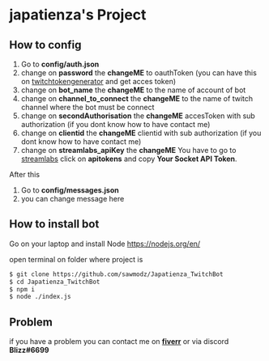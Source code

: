 # japatienza's Project

## How to config

1.  Go to **config/auth.json**
2.  change on **password** the **changeME** to oauthToken (you can have this on [twitchtokengenerator](https://twitchtokengenerator.com) and get acces token)
3.  change on **bot_name** the **changeME** to the name of account of bot
4.  change on **channel_to_connect** the **changeME** to the name of twitch channel where the bot must be connect
5.  change on **secondAuthorisation** the **changeME** accesToken with sub authorization (if you dont know how to have contact me)
6.  change on **clientid** the **changeME** clientid with sub authorization (if you dont know how to have contact me)
7.  change on **streamlabs_apiKey** the **changeME** You have to go to [streamlabs](https://streamlabs.com/dashboard#/settings/api-settings) click on **apitokens** and copy **Your Socket API Token**.

After this

1.  Go to **config/messages.json**
2.  you can change message here

## How to install bot

Go on your laptop and install Node https://nodejs.org/en/

open terminal on folder where project is

```bash
$ git clone https://github.com/sawmodz/Japatienza_TwitchBot
$ cd Japatienza_TwitchBot
$ npm i
$ node ./index.js
```

## Problem

if you have a problem you can contact me on **[fiverr](https://www.fiverr.com/blizz_)** or via discord **Blizz#6699**
